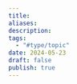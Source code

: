 ```yaml
---
title: 
aliases: 
description: 
tags:
  - "#type/topic"
date: 2024-05-23
draft: false
publish: true
---
```

